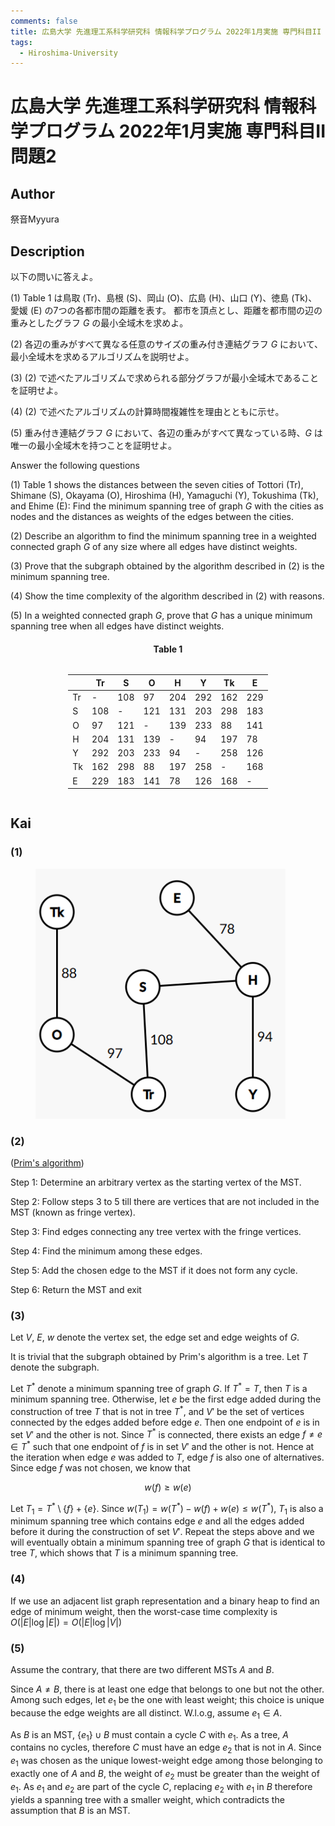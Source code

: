 ```yaml
---
comments: false
title: 広島大学 先進理工系科学研究科 情報科学プログラム 2022年1月実施 専門科目II 問題2
tags:
  - Hiroshima-University
---
```

# 広島大学 先進理工系科学研究科 情報科学プログラム 2022年1月実施 専門科目II 問題2


## **Author**
祭音Myyura

## **Description**
以下の問いに答えよ。

(1) Table 1 は鳥取 (Tr)、島根 (S)、岡山 (O)、広島 (H)、山口 (Y)、徳島 (Tk)、愛媛 (E) の7つの各都市間の距離を表す。
都市を頂点とし、距離を都市間の辺の重みとしたグラフ $G$ の最小全域木を求めよ。

(2) 各辺の重みがすべて異なる任意のサイズの重み付き連結グラフ $G$ において、最小全域木を求めるアルゴリズムを説明せよ。

(3) (2) で述べたアルゴリズムで求められる部分グラフが最小全域木であることを証明せよ。

(4) (2) で述べたアルゴリズムの計算時間複雑性を理由とともに示せ。

(5) 重み付き連結グラフ $G$ において、各辺の重みがすべて異なっている時、$G$ は唯一の最小全域木を持つことを証明せよ。

Answer the following questions

(1) Table 1 shows the distances between the seven cities of Tottori (Tr), Shimane (S), Okayama (O), Hiroshima (H), Yamaguchi (Y), Tokushima (Tk), and Ehime (E): Find the minimum spanning tree of graph $G$ with the cities as nodes and the distances as weights of the edges between the cities.

(2) Describe an algorithm to find the minimum spanning tree in a weighted connected graph $G$ of any size where all edges have distinct weights.

(3) Prove that the subgraph obtained by the algorithm described in (2) is the minimum spanning tree.

(4) Show the time complexity of the algorithm described in (2) with reasons.

(5) In a weighted connected graph $G$, prove that $G$ has a unique minimum spanning tree when all edges have distinct weights.

<style>
.center 
{
  width: auto;
  display: table;
  margin-left: auto;
  margin-right: auto;
}
</style>

#### <center> Table 1
<div class="center">

||Tr|S|O|H|Y|Tk|E|
|-|-|-|-|-|-|-|-|
|Tr|-|108|97|204|292|162|229|
|S|108|-|121|131|203|298|183|
|O|97|121|-|139|233|88|141|
|H|204|131|139|-|94|197|78|
|Y|292|203|233|94|-|258|126|
|Tk|162|298|88|197|258|-|168|
|E|229|183|141|78|126|168|-|

</div>

## **Kai**
### (1)
<figure style="text-aligned:center;">
  <img src="https://raw.githubusercontent.com/Myyura/the_kai_project_assets/main/kakomonn/hiroshima_university/ASE/is_202201_senmon_II_2_p1.png" width="400" height="400" alt=""/>
</figure>

### (2)
([Prim's algorithm](https://en.wikipedia.org/wiki/Prim%27s_algorithm))

Step 1: Determine an arbitrary vertex as the starting vertex of the MST.

Step 2: Follow steps 3 to 5 till there are vertices that are not included in the MST (known as fringe vertex).

Step 3: Find edges connecting any tree vertex with the fringe vertices.

Step 4: Find the minimum among these edges.

Step 5: Add the chosen edge to the MST if it does not form any cycle.

Step 6: Return the MST and exit

### (3)
Let $V$, $E$, $w$ denote the vertex set, the edge set and edge weights of $G$.

It is trivial that the subgraph obtained by Prim's algorithm is a tree. Let $T$ denote the subgraph.

Let $T^*$ denote a minimum spanning tree of graph $G$. If $T^* = T$, then $T$ is a minimum spanning tree.
Otherwise, let $e$ be the first edge added during the construction of tree $T$ that is not in tree $T^*$, and $V'$ be the set of vertices connected by the edges added before edge $e$.
Then one endpoint of $e$ is in set $V'$ and the other is not.
Since $T^*$ is connected, there exists an edge $f \neq e \in T^*$ such that one endpoint of $f$ is in set $V'$ and the other is not.
Hence at the iteration when edge $e$ was added to $T$, edge $f$ is also one of alternatives.
Since edge $f$ was not chosen, we know that

$$
w(f) \geq w(e)
$$

Let $T_1 = T^* \setminus \{f\} + \{e\}$.
Since $w(T_1) = w(T^*) - w(f) + w(e) \leq w(T^*)$, $T_1$ is also a minimum spanning tree which contains edge $e$ and all the edges added before it during the construction of set $V'$.
Repeat the steps above and we will eventually obtain a minimum spanning tree of graph $G$ that is identical to tree $T$, which shows that $T$ is a minimum spanning tree.

### (4)
If we use an adjacent list graph representation and a binary heap to find an edge of minimum weight, then the worst-case time complexity is $O(|E| \log |E|) = O(|E| \log |V|)$

### (5)
Assume the contrary, that there are two different MSTs $A$ and $B$.

Since $A \neq B$, there is at least one edge that belongs to one but not the other.
Among such edges, let $e_1$ be the one with least weight; this choice is unique because the edge weights are all distinct.
W.l.o.g, assume $e_1 \in A$.

As $B$ is an MST, $\{e_1\} \cup B$ must contain a cycle $C$ with $e_1$.
As a tree, $A$ contains no cycles, therefore $C$ must have an edge $e_2$ that is not in $A$.
Since $e_1$ was chosen as the unique lowest-weight edge among those belonging to exactly one of $A$ and $B$, the weight of $e_2$ must be greater than the weight of $e_1$.
As $e_1$ and $e_2$ are part of the cycle $C$, replacing $e_2$ with $e_1$ in $B$ therefore yields a spanning tree with a smaller weight, which contradicts the assumption that $B$ is an MST.
